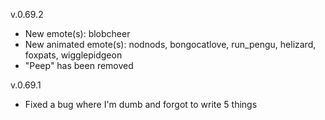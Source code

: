 v.0.69.2
* New emote(s): blobcheer
* New animated emote(s): nodnods, bongocatlove, run_pengu, helizard, foxpats, wigglepidgeon
* "Peep" has been removed

v.0.69.1
* Fixed a bug where I'm dumb and forgot to write 5 things
